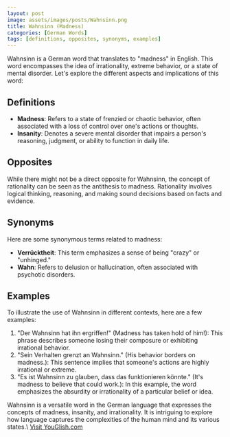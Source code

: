 ```yaml
---
layout: post
image: assets/images/posts/Wahnsinn.png
title: Wahnsinn (Madness)
categories: [German Words]
tags: [definitions, opposites, synonyms, examples]
---
```


Wahnsinn is a German word that translates to "madness" in English. This word encompasses the idea of irrationality, extreme behavior, or a state of mental disorder. Let's explore the different aspects and implications of this word:

## Definitions
- **Madness**: Refers to a state of frenzied or chaotic behavior, often associated with a loss of control over one's actions or thoughts.
- **Insanity**: Denotes a severe mental disorder that impairs a person's reasoning, judgment, or ability to function in daily life.

## Opposites
While there might not be a direct opposite for Wahnsinn, the concept of rationality can be seen as the antithesis to madness. Rationality involves logical thinking, reasoning, and making sound decisions based on facts and evidence.

## Synonyms
Here are some synonymous terms related to madness:
- **Verrücktheit**: This term emphasizes a sense of being "crazy" or "unhinged."
- **Wahn**: Refers to delusion or hallucination, often associated with psychotic disorders.

## Examples
To illustrate the use of Wahnsinn in different contexts, here are a few examples:

1. "Der Wahnsinn hat ihn ergriffen!" (Madness has taken hold of him!): This phrase describes someone losing their composure or exhibiting irrational behavior.
2. "Sein Verhalten grenzt an Wahnsinn." (His behavior borders on madness.): This sentence implies that someone's actions are highly irrational or extreme.
3. "Es ist Wahnsinn zu glauben, dass das funktionieren könnte." (It's madness to believe that could work.): In this example, the word emphasizes the absurdity or irrationality of a particular belief or idea.

Wahnsinn is a versatile word in the German language that expresses the concepts of madness, insanity, and irrationality. It is intriguing to explore how language captures the complexities of the human mind and its various states.\ <a id="yg-widget-0" class="youglish-widget" data-query="Wahnsinn" data-lang="german" data-components="8412" data-auto-start="0" data-bkg-color="theme_light" data-title="How%20to%20pronounce%20Wahnsinn%20in%20German"  rel="nofollow" href="https://youglish.com">Visit YouGlish.com</a><script async src="https://youglish.com/public/emb/widget.js" charset="utf-8"></script>